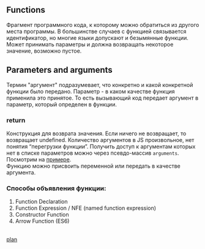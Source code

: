 <h2>Functions</h2>

<div>
Фрагмент программного кода, к которому можно обратиться из другого места программы.
В большинстве случаев с функцией связывается идентификатор, но многие языки допускают и безымянные функции.
Может принимать параметры и должна возвращать некоторое значение, возможно пустое.
</div>

<h2>
Parameters and arguments
</h2>

<div>
Термин "аргумент" подразумевает, что конкретно и какой конкретной функции было передано.
Параметр - в каком качестве функция применила это принятое.
То есть вызывающий код передает аргумент в параметр, который определен в функции.
</div>

<h3>
return
</h3>

<div>
Конструкция для возврата значения. Если ничего не возвращает, то возвращает undefined.
Количество аргументов в JS произвольное, нет понятия “перегрузки функции”.
Получить доступ к аргументам которых нет в списке параметров можно через псевдо-массив <code>arguments</code>.
Посмотрим на <a href="http://codepen.io/paawel/pen/NRjqLz?editors=0012">примере</a>.
</div>

<div>
Функцию можно присвоить переменной или передать в качестве аргумента.
</div>

<h3>
Способы объявления функции:
</h3>

<ol>
<li>
Function Declaration
</li>
<li>
Function Expression / NFE (named function expression)
</li>
<li>
Constructor Function
</li>
<li>
Arrow Function (ES6)
</li>
</ol>

<br/>
<a href="00.md">plan</a>
